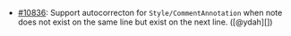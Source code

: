 * [#10836](https://github.com/rubocop/rubocop/pull/10836): Support autocorrecton for `Style/CommentAnnotation` when note does not exist on the same line but exist on the next line. ([@ydah][])
